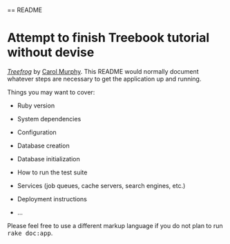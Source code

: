 == README
# Attempt to finish Treebook tutorial without devise
[*Treefrog*](http://teamtreehouse.com/)
by [Carol Murphy](http://railstutorial.org/).
This README would normally document whatever steps are necessary to get the
application up and running.

Things you may want to cover:

* Ruby version

* System dependencies

* Configuration

* Database creation

* Database initialization

* How to run the test suite

* Services (job queues, cache servers, search engines, etc.)

* Deployment instructions

* ...


Please feel free to use a different markup language if you do not plan to run
<tt>rake doc:app</tt>.
